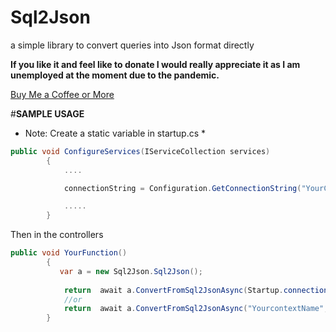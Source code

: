 # Sql2Json
a simple library to convert queries into Json format directly

**If you like it and feel like to donate I would really appreciate it as I am unemployed at the moment due to the pandemic.**

[Buy Me a Coffee or More](https://www.buymeacoffee.com/AsmG)

 
#**SAMPLE USAGE**

* Note: Create a static variable in startup.cs *
 
```csharp
public void ConfigureServices(IServiceCollection services)
        {
            ....

            connectionString = Configuration.GetConnectionString("YourContextName");

            .....
        }
 ```
 
 Then in the controllers
```csharp
public void YourFunction()
        {
           var a = new Sql2Json.Sql2Json();
            
            return  await a.ConvertFromSql2JsonAsync(Startup.connectionString, "SELECT * FROM Players");
            //or
            return  await a.ConvertFromSql2JsonAsync("YourcontextName", "SELECT * FROM Players");
        }
 ```
